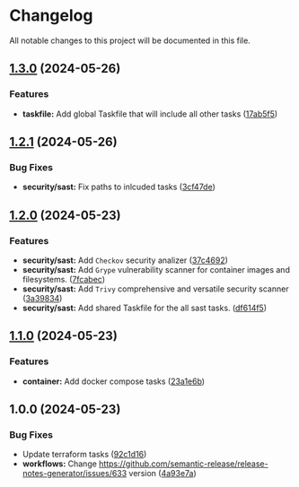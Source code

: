 # Changelog

All notable changes to this project will be documented in this file.

## [1.3.0](https://github.com/saydulaev/taskfile/compare/v1.2.1...v1.3.0) (2024-05-26)


### Features

* **taskfile:** Add global Taskfile that will include all other tasks ([17ab5f5](https://github.com/saydulaev/taskfile/commit/17ab5f539e79ad43578c725385be888ac6d706d2))

## [1.2.1](https://github.com/saydulaev/taskfile/compare/v1.2.0...v1.2.1) (2024-05-26)


### Bug Fixes

* **security/sast:** Fix paths to inlcuded tasks ([3cf47de](https://github.com/saydulaev/taskfile/commit/3cf47de2b8bbc9dd3f0a2c57a77fbfed38126c20))

## [1.2.0](https://github.com/saydulaev/taskfile/compare/v1.1.0...v1.2.0) (2024-05-23)


### Features

* **security/sast:** Add `Checkov` security analizer ([37c4692](https://github.com/saydulaev/taskfile/commit/37c46922633ed13e39bc3d58996da55edc3e1188))
* **security/sast:** Add `Grype` vulnerability scanner for container images and filesystems. ([7fcabec](https://github.com/saydulaev/taskfile/commit/7fcabec4d2eac1957cd06b433029b4815d4b866f))
* **security/sast:** Add `Trivy` comprehensive and versatile security scanner ([3a39834](https://github.com/saydulaev/taskfile/commit/3a39834e46498fc18ca55414e9fc6c9988073b16))
* **security/sast:** Add shared Taskfile for the all sast tasks. ([df614f5](https://github.com/saydulaev/taskfile/commit/df614f5afc975238d53bb5ba35a18abcbcd15096))

## [1.1.0](https://github.com/saydulaev/taskfile/compare/v1.0.0...v1.1.0) (2024-05-23)


### Features

* **container:** Add docker compose tasks ([23a1e6b](https://github.com/saydulaev/taskfile/commit/23a1e6b3e60da3860bad9ff605fbdba44faf07a9))

## 1.0.0 (2024-05-23)


### Bug Fixes

* Update terraform tasks ([92c1d16](https://github.com/saydulaev/taskfile/commit/92c1d1656934bae1bf41dbe03c0818316ce771cc))
* **workflows:** Change https://github.com/semantic-release/release-notes-generator/issues/633 version ([4a93e7a](https://github.com/saydulaev/taskfile/commit/4a93e7a7cc3ebc75d43700e874fa7e27f50d94cb))
